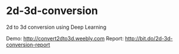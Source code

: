 # 2d-3d-conversion
2d to 3d conversion using Deep Learning

Demo: http://convert2dto3d.weebly.com
Report: http://bit.do/2d-3d-conversion-report
